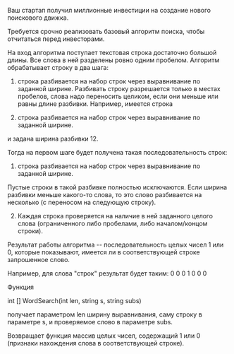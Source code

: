  Ваш стартап получил миллионные инвестиции на создание нового поискового движка.

Требуется срочно реализовать базовый алгоритм поиска, чтобы отчитаться перед инвесторами.

На вход алгоритма поступает текстовая строка достаточно большой длины. Все слова в ней разделены ровно одним пробелом. Алгоритм обрабатывает строку в два шага:

1) строка разбивается на набор строк через выравнивание по заданной ширине.
Разбивать строку разрешается только в местах пробелов, слова надо переносить целиком, если они меньше или равны длине разбивки. Например, имеется строка

1) строка разбивается на набор строк через выравнивание по заданной ширине.

и задана ширина разбивки 12.

Тогда на первом шаге будет получена такая последовательность строк:

1) строка 
разбивается
на набор
строк через
выравнивание
по заданной
ширине.

Пустые строки в такой разбивке полностью исключаются. Если ширина разбивки меньше какого-то слова, то это слово разбивается на несколько (с переносом на следующую строку).

2) Каждая строка проверяется на наличие в ней заданного целого слова (ограниченного либо пробелами, либо началом/концом строки).

Результат работы алгоритма -- последовательность целых чисел 1 или 0, которые показывают, имеется ли в соответствующей строке запрошенное слово.

Например, для слова "строк" результат будет таким: 0 0 0 1 0 0 0

Функция

int [] WordSearch(int len, string s, string subs) 

получает параметром len ширину выравнивания, саму строку в параметре s, и проверяемое слово в параметре subs.

Возвращает функция массив целых чисел, содержащий 1 или 0 (признаки нахождения слова в соответствующей строке). 
